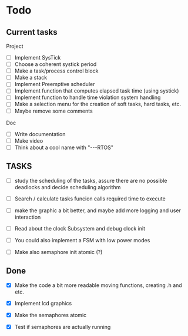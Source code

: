 # Todo

## Current tasks

Project
- [ ] Implement SysTick
- [ ] Choose a coherent systick period
- [ ] Make a task/process control block
- [ ] Make a stack
- [ ] Implement Preemptive scheduler 
- [ ] Implement function that computes elapsed task time (using systick)
- [ ] Implement function to handle time violation system handling
- [ ] Make a selection menu for the creation of soft tasks, hard tasks, etc.
- [ ] Maybe remove some comments

Doc
- [ ] Write documentation
- [ ] Make video
- [ ] Think about a cool name with "---RTOS" 

## TASKS
- [ ] study the scheduling of the tasks, assure there are no possible deadlocks and decide scheduling algorithm
- [ ] Search / calculate tasks funcion calls required time to execute 
- [ ] make the graphic a bit better, and maybe add more logging and user interaction
- [ ] Read about the clock Subsystem and debug clock init
- [ ] You could also implement a FSM with low power modes
- [ ] Make also semaphore init atomic (?)



## Done
- [x] Make the code a bit more readable moving functions, creating .h and etc.
- [x] Implement lcd graphics
- [x] Make the semaphores atomic
- [x] Test if semaphores are actually running





